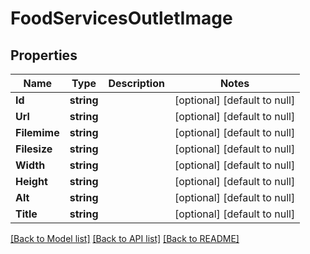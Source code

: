 # FoodServicesOutletImage

## Properties
Name | Type | Description | Notes
------------ | ------------- | ------------- | -------------
**Id** | **string** |  | [optional] [default to null]
**Url** | **string** |  | [optional] [default to null]
**Filemime** | **string** |  | [optional] [default to null]
**Filesize** | **string** |  | [optional] [default to null]
**Width** | **string** |  | [optional] [default to null]
**Height** | **string** |  | [optional] [default to null]
**Alt** | **string** |  | [optional] [default to null]
**Title** | **string** |  | [optional] [default to null]

[[Back to Model list]](../README.md#documentation-for-models) [[Back to API list]](../README.md#documentation-for-api-endpoints) [[Back to README]](../README.md)

